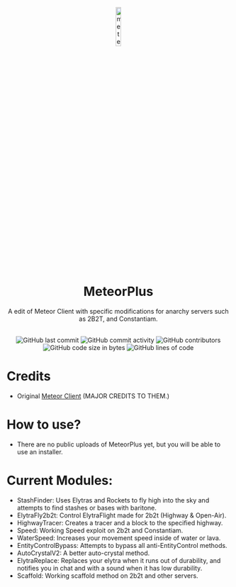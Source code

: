 <p align="center">
<img src="https://meteorclient.com/icon.png" alt="meteor-client-logo" width="15%"/>
</p>

<h1 align="center">MeteorPlus</h1>
<p align="center">A edit of Meteor Client with specific modifications for anarchy servers such as 2B2T, and Constantiam.</p>

<div align="center">
    <br>
    <img src="https://img.shields.io/github/last-commit/auxnos/MeteorPlus" alt="GitHub last commit"/>
    <img src="https://img.shields.io/github/commit-activity/w/auxnos/MeteorPlus" alt="GitHub commit activity"/>
    <img src="https://img.shields.io/github/contributors/auxnos/MeteorPlus" alt="GitHub contributors"/>
    <br>
    <img src="https://img.shields.io/github/languages/code-size/auxnos/MeteorPlus" alt="GitHub code size in bytes"/>
    <img src="https://tokei.rs/b1/github/auxnos/MeteorPlus" alt="GitHub lines of code"/>
</div>

# Credits
- Original [Meteor Client](https://github.com/MeteorDevelopment/meteor-client/) (MAJOR CREDITS TO THEM.)


# How to use?
- There are no public uploads of MeteorPlus yet, but you will be able to use an installer.

# Current Modules:
- StashFinder: Uses Elytras and Rockets to fly high into the sky and attempts to find stashes or bases with baritone.
- ElytraFly2b2t: Control ElytraFlight made for 2b2t (Highway & Open-Air).
- HighwayTracer: Creates a tracer and a block to the specified highway.
- Speed: Working Speed exploit on 2b2t and Constantiam.
- WaterSpeed: Increases your movement speed inside of water or lava.
- EntityControlBypass: Attempts to bypass all anti-EntityControl methods.
- AutoCrystalV2: A better auto-crystal method.
- ElytraReplace: Replaces your elytra when it runs out of durability, and notifies you in chat and with a sound when it has low durability.
- Scaffold: Working scaffold method on 2b2t and other servers.
